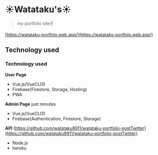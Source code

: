 # ☀️Watataku's☀️

> my portfolio site✌️

[https://watataku-portfolo.web.app/](https://watataku-portfolo.web.app/)

## Technology used

### Technology used

**User Page**

- Vue.js(VueCLI3)
- Firebase(Firestore, Storage, Hosting)
- PWA

**Admin Page**
just minutes

- Vue.js(VueCLI3)
- Firebase(Authentication, Firestore, Storage)

**API**
[https://github.com/watataku8911/watataku-portfolio-postTwitter](https://github.com/watataku8911/watataku-portfolio-postTwitter)

- Node.js
- heroku
